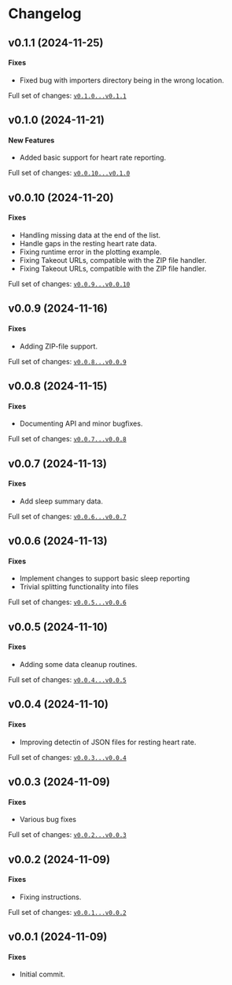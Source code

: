# Changelog

## v0.1.1 (2024-11-25)

#### Fixes

* Fixed bug with importers directory being in the wrong location.

Full set of changes: [`v0.1.0...v0.1.1`](https://github.com/kev-m/FitOut/compare/v0.1.0...v0.1.1)

## v0.1.0 (2024-11-21)

#### New Features

* Added basic support for heart rate reporting.

Full set of changes: [`v0.0.10...v0.1.0`](https://github.com/kev-m/FitOut/compare/v0.0.10...v0.1.0)

## v0.0.10 (2024-11-20)

#### Fixes

* Handling missing data at the end of the list.
* Handle gaps in the resting heart rate data.
* Fixing runtime error in the plotting example.
* Fixing Takeout URLs, compatible with the ZIP file handler.
* Fixing Takeout URLs, compatible with the ZIP file handler.

Full set of changes: [`v0.0.9...v0.0.10`](https://github.com/kev-m/FitOut/compare/v0.0.9...v0.0.10)

## v0.0.9 (2024-11-16)

#### Fixes

* Adding ZIP-file support.

Full set of changes: [`v0.0.8...v0.0.9`](https://github.com/kev-m/FitOut/compare/v0.0.8...v0.0.9)

## v0.0.8 (2024-11-15)

#### Fixes

* Documenting API and minor bugfixes.

Full set of changes: [`v0.0.7...v0.0.8`](https://github.com/kev-m/FitOut/compare/v0.0.7...v0.0.8)

## v0.0.7 (2024-11-13)

#### Fixes

* Add sleep summary data.

Full set of changes: [`v0.0.6...v0.0.7`](https://github.com/kev-m/FitOut/compare/v0.0.6...v0.0.7)

## v0.0.6 (2024-11-13)

#### Fixes

* Implement changes to support basic sleep reporting
* Trivial splitting functionality into files

Full set of changes: [`v0.0.5...v0.0.6`](https://github.com/kev-m/FitOut/compare/v0.0.5...v0.0.6)

## v0.0.5 (2024-11-10)

#### Fixes

* Adding some data cleanup routines.

Full set of changes: [`v0.0.4...v0.0.5`](https://github.com/kev-m/FitOut/compare/v0.0.4...v0.0.5)

## v0.0.4 (2024-11-10)

#### Fixes

* Improving detectin of JSON files for resting heart rate.

Full set of changes: [`v0.0.3...v0.0.4`](https://github.com/kev-m/FitOut/compare/v0.0.3...v0.0.4)

## v0.0.3 (2024-11-09)

#### Fixes

* Various bug fixes

Full set of changes: [`v0.0.2...v0.0.3`](https://github.com/kev-m/FitOut/compare/v0.0.2...v0.0.3)

## v0.0.2 (2024-11-09)

#### Fixes

* Fixing instructions.

Full set of changes: [`v0.0.1...v0.0.2`](https://github.com/kev-m/FitOut/compare/v0.0.1...v0.0.2)

## v0.0.1 (2024-11-09)

#### Fixes

* Initial commit.
